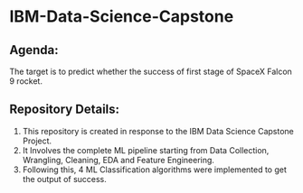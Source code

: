 # IBM-Data-Science-Capstone

## Agenda:
The target is to predict whether the success of first stage of SpaceX Falcon 9 rocket.

## Repository Details:
1. This repository is created in response to the IBM Data Science Capstone Project.
2. It Involves the complete ML pipeline starting from Data Collection, Wrangling, Cleaning, EDA and Feature Engineering.
3. Following this, 4 ML Classification algorithms were implemented to get the output of success.
